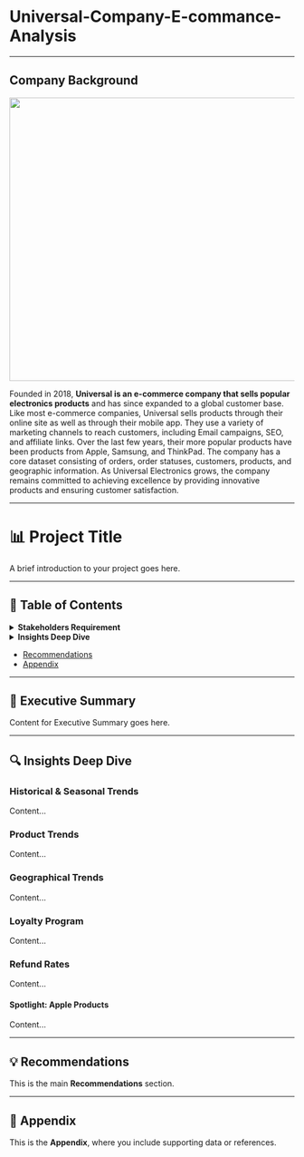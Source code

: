 # Universal-Company-E-commance-Analysis
----
## Company Background
<p align="center" width="100%">
<img src="https://cdn.freebiesupply.com/logos/large/2x/universal-electronics-logo-png-transparent.png" width="800" height="500" />
</p>

Founded in 2018, **Universal is an e-commerce company that sells popular electronics products** and has since expanded to a global customer base. 
Like most e-commerce companies, Universal sells products through their online site as well as through their mobile app. 
They use a variety of marketing channels to reach customers, including Email campaigns, SEO, and affiliate links. 
Over the last few years, their more popular products have been products from Apple, Samsung, and ThinkPad. The company has a core dataset consisting of orders, order statuses, customers, products, and geographic information. As Universal Electronics grows, the company remains committed to achieving excellence by providing innovative products and ensuring customer satisfaction.

---
# 📊 Project Title

A brief introduction to your project goes here.

---

## 📑 Table of Contents

<details>
  <summary><strong>Stakeholders Requirement</strong></summary>
  
  - 1. What were the overall sales trends from 2019 to 2022?
  - 2. What were the company's yearly and monthly growth rates?
  - 3. How has the new loyalty program performed? Should we keep using it?
  - 4. What was the company's refund rate and average order value (AOV)?

       Notes:

        - Focus on Revenue, AOV, and order counts
        - Look at trends over Yearly and Monthly periods
        - For Refunds and AOV specifically compare across Apple products

</details>

<details>
  <summary><strong>Insights Deep Dive</strong></summary>

  - [Historical & Seasonal Trends](#historical--seasonal-trends)  
  - [Product Trends](#product-trends)  
  - [Geographical Trends](#geographical-trends)  
  - [Loyalty Program](#loyalty-program)  
  - [Refund Rates](#refund-rates)  
  - [Spotlight: Apple Products](#spotlight-apple-products)

</details>

  - [Recommendations](#recommendations)
  - [Appendix](#appendix)

</details>

---

## 📝 Executive Summary

Content for Executive Summary goes here.

---

## 🔍 Insights Deep Dive

### Historical & Seasonal Trends

Content...

### Product Trends

Content...

### Geographical Trends

Content...

### Loyalty Program

Content...

### Refund Rates

Content...

#### Spotlight: Apple Products

Content...

---

## 💡 Recommendations

This is the main **Recommendations** section.

---

## 📎 Appendix

This is the **Appendix**, where you include supporting data or references.
